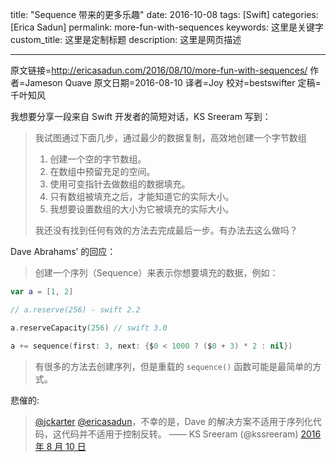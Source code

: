 title: "Sequence 带来的更多乐趣"
date: 2016-10-08
tags: [Swift]
categories: [Erica Sadun]
permalink: more-fun-with-sequences
keywords: 这里是关键字
custom_title: 这里是定制标题
description: 这里是网页描述

---
原文链接=http://ericasadun.com/2016/08/10/more-fun-with-sequences/
作者=Jameson Quave
原文日期=2016-08-10
译者=Joy
校对=bestswifter
定稿=千叶知风

<!--此处开始正文-->

我想要分享一段来自 Swift 开发者的简短对话，KS Sreeram 写到：

> 我试图通过下面几步，通过最少的数据复制，高效地创建一个字节数组
> 
> 1. 创建一个空的字节数组。
> 2. 在数组中预留充足的空间。
> 3. 使用可变指针去做数组的数据填充。
> 4. 只有数组被填充之后，才能知道它的实际大小。
> 5. 我想要设置数组的大小为它被填充的实际大小。
> 
> 我还没有找到任何有效的方法去完成最后一步。有办法去这么做吗？

<!--more-->

Dave Abrahams’ 的回应：

> 创建一个序列（Sequence）来表示你想要填充的数据，例如：

```swift
var a = [1, 2]

// a.reserve(256) - swift 2.2

a.reserveCapacity(256) // swift 3.0

a += sequence(first: 3, next: {$0 < 1000 ? ($0 + 3) * 2 : nil})
```

> 有很多的方法去创建序列，但是重载的 `sequence()` 函数可能是最简单的方式。

悲催的:

> [@jckarter](https://twitter.com/jckarter) [@ericasadun](https://twitter.com/ericasadun)，不幸的是，Dave 的解决方案不适用于序列化代码，这代码并不适用于控制反转。
> —— KS  Sreeram (@kssreeram) [2016 年 8 月 10 日](https://twitter.com/kssreeram/status/763440392926662656)